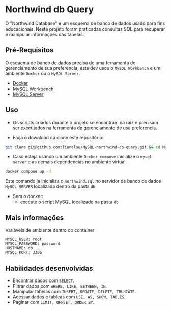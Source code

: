 <!-- Este é um comentário: omitir os tópidos redundantes -->
<!--  **| [Brazil](README.md) | [asdf](README_en.md) |** -->

# Northwind db Query

O "Northwind Database" é um esquema de banco de dados usado para fins educacionais. Neste projeto foram praticadas consultas SQL para recuperar e manipular informações das tabelas.

## Pré-Requisitos

O esquema de banco de dados precisa de uma ferramenta de gerenciamento de sua preferencia, este dev usou o `MySQL Workbench` e um ambiente `Docker` ou o `MySQL Server`.

- [Docker](https://docs.docker.com/compose/)
- [MySQL Workbench](https://dev.mysql.com/downloads/workbench/)
- [MySQL Server](https://dev.mysql.com/downloads/mysql/)

## Uso

- Os scripts criados durante o projeto se encontram na raiz e precisam ser executados na ferramenta de gerenciamento de usa preferencia.

- Faça o download ou clone este repositório:

```bash
git clone git@github.com:lionelsu/MySQL-northwind-db-query.git && cd MySQL-northwind-db-query
```

- Caso esteja usando um ambiente `Docker compose` inicialize o `mysql server` e as demais dependencias no ambiente virtual:

```bash
docker compose up -d
```

Este comando já inicializa o `northwind.sql` no servidor de banco de dados `MySQL SERVER` localizada dentro da pasta `db`

- Sem o docker:
  - execute o script MySQL localizado na pasta `db`

## Mais informações

Variáveis de ambiente dentro do container

```
MYSQL_USER: root
MYSQL_PASSWORD: password
HOSTNAME: db
MYSQL_PORT: 3306
```

## Habilidades desenvolvidas

- Encontrar dados com `SELECT`.
- Filtrar dados com `WHERE, LIKE, BETWEEN, IN`.
- Manipular tabelas com `INSERT, UPDATE, DELETE, TRUNCATE.`
- Acessar dados e tableas com `USE, AS, SHOW, TABLES`.
- Paginar com `LIMIT, OFFSET, ORDER BY`.
